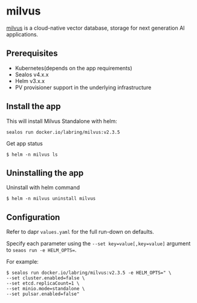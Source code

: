 # milvus

[milvus](https://github.com/milvus-io/milvus)  is a cloud-native vector database, storage for next generation AI applications.

## Prerequisites

- Kubernetes(depends on the app requirements)
- Sealos v4.x.x
- Helm v3.x.x
- PV provisioner support in the underlying infrastructure

## Install the app

This will install Milvus Standalone with helm:

```shell
sealos run docker.io/labring/milvus:v2.3.5
```

Get app status

```shell
$ helm -n milvus ls
```

## Uninstalling the app

Uninstall with helm command

```shell
$ helm -n milvus uninstall milvus
```

## Configuration

Refer to dapr `values.yaml` for the full run-down on defaults.

Specify each parameter using the `--set key=value[,key=value]` argument to `seaos run -e HELM_OPTS=`. 

For example:

```shell
$ sealos run docker.io/labring/milvus:v2.3.5 -e HELM_OPTS=" \
--set cluster.enabled=false \
--set etcd.replicaCount=1 \
--set minio.mode=standalone \
--set pulsar.enabled=false"
```
